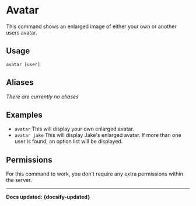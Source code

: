 # Avatar
This command shows an enlarged image of either your own or another users avatar.

## Usage
`avatar [user]`

## Aliases
*There are currently no aliases*

## Examples
- `avatar` This will display your own enlarged avatar.
- `avatar jake` This will display Jake's enlarged avatar. If more than one user is found, an option list will be displayed.

## Permissions
For this command to work, you don't require any extra permissions within the server.

----

**Docs updated: {docsify-updated}**